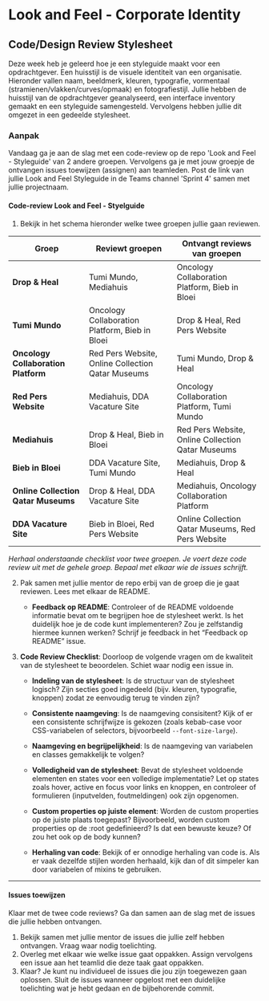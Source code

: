 # Look and Feel - Corporate Identity

## Code/Design Review Stylesheet

Deze week heb je geleerd hoe je een styleguide maakt voor een opdrachtgever. Een huisstijl is de visuele identiteit van een organisatie. Hieronder vallen naam, beeldmerk, kleuren, typografie, vormentaal (stramienen/vlakken/curves/opmaak) en fotografiestijl. Jullie hebben de huisstijl van de opdrachtgever geanalyseerd, een interface inventory gemaakt en een styleguide samengesteld. Vervolgens hebben jullie dit omgezet in een gedeelde stylesheet. 

### Aanpak
Vandaag ga je aan de slag met een code-review op de repo 'Look and Feel - Styleguide' van 2 andere groepen. Vervolgens ga je met jouw groepje de ontvangen issues toewijzen (assignen) aan teamleden. Post de link van jullie Look and Feel Styleguide in de Teams channel 'Sprint 4' samen met jullie projectnaam. 

#### Code-review Look and Feel - Styelguide
1. Bekijk in het schema hieronder welke twee groepen jullie gaan reviewen. 

| Groep                         | Reviewt groepen                        | Ontvangt reviews van groepen                  |
|-------------------------------|----------------------------------------|-----------------------------------------------|
| **Drop & Heal**               | Tumi Mundo, Mediahuis                 | Oncology Collaboration Platform, Bieb in Bloei |
| **Tumi Mundo**                | Oncology Collaboration Platform, Bieb in Bloei | Drop & Heal, Red Pers Website      |
| **Oncology Collaboration Platform** | Red Pers Website, Online Collection Qatar Museums | Tumi Mundo, Drop & Heal             |
| **Red Pers Website**          | Mediahuis, DDA Vacature Site          | Oncology Collaboration Platform, Tumi Mundo   |
| **Mediahuis**                 | Drop & Heal, Bieb in Bloei            | Red Pers Website, Online Collection Qatar Museums |
| **Bieb in Bloei**             | DDA Vacature Site, Tumi Mundo         | Mediahuis, Drop & Heal                       |
| **Online Collection Qatar Museums** | Drop & Heal, DDA Vacature Site     | Mediahuis, Oncology Collaboration Platform    |
| **DDA Vacature Site**         | Bieb in Bloei, Red Pers Website       | Online Collection Qatar Museums, Red Pers Website |

_Herhaal onderstaande checklist voor twee groepen. Je voert deze code review uit met de gehele groep. Bepaal met elkaar wie de issues schrijft._

2. Pak samen met jullie mentor de repo erbij van de groep die je gaat reviewen. Lees met elkaar de README. 
   - **Feedback op README**: Controleer of de README voldoende informatie bevat om te begrijpen hoe de stylesheet werkt. Is het duidelijk hoe je de code kunt implementeren? Zou je zelfstandig hiermee kunnen werken? Schrijf je feedback in het “Feedback op README” issue.

3. **Code Review Checklist**: Doorloop de volgende vragen om de kwaliteit van de stylesheet te beoordelen. Schiet waar nodig een issue in.

   - **Indeling van de stylesheet**: Is de structuur van de stylesheet logisch? Zijn secties goed ingedeeld (bijv. kleuren, typografie, knoppen) zodat ze eenvoudig terug te vinden zijn?
   
   - **Consistente naamgeving**: Is de naamgeving consisitent? Kijk of er een consistente schrijfwijze is gekozen (zoals kebab-case voor CSS-variabelen of selectors, bijvoorbeeld `--font-size-large`).
   
   - **Naamgeving en begrijpelijkheid**: Is de naamgeving van variabelen en classes gemakkelijk te volgen? 

   - **Volledigheid van de stylesheet**: Bevat de stylesheet voldoende elementen en states voor een volledige implementatie? Let op states zoals hover, active en focus voor links en knoppen, en controleer of formulieren (inputvelden, foutmeldingen) ook zijn opgenomen.

   - **Custom properties op juiste element**: Worden de custom properties op de juiste plaats toegepast? Bijvoorbeeld, worden custom properties op de :root gedefinieerd? Is dat een bewuste keuze? Of zou het ook op de body kunnen?

   - **Herhaling van code**: Bekijk of er onnodige herhaling van code is. Als er vaak dezelfde stijlen worden herhaald, kijk dan of dit simpeler kan door variabelen of mixins te gebruiken.


---

#### Issues toewijzen
Klaar met de twee code reviews? Ga dan samen aan de slag met de issues die jullie hebben ontvangen.
1. Bekijk samen met jullie mentor de issues die jullie zelf hebben ontvangen. Vraag waar nodig toelichting.
2. Overleg met elkaar wie welke issue gaat oppakken. Assign vervolgens een issue aan het teamlid die deze taak gaat oppakken.
3. Klaar? Je kunt nu individueel de issues die jou zijn toegewezen gaan oplossen. Sluit de issues wanneer opgelost met een duidelijke toelichting wat je hebt gedaan en de bijbehorende commit.  

